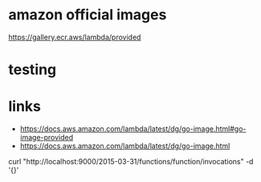 # amazon official images
https://gallery.ecr.aws/lambda/provided


# testing

# links
* https://docs.aws.amazon.com/lambda/latest/dg/go-image.html#go-image-provided
* https://docs.aws.amazon.com/lambda/latest/dg/go-image.html

curl "http://localhost:9000/2015-03-31/functions/function/invocations" -d '{}'


